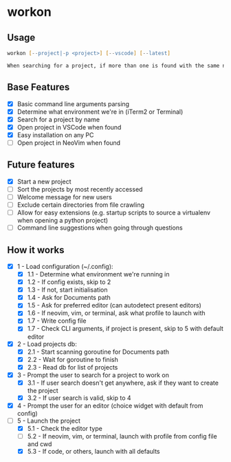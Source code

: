 # workon

## Usage

```zsh
workon [--project|-p <project>] [--vscode] [--latest]

When searching for a project, if more than one is found with the same name, it should show a picker with full path to both.
```

## Base Features

- [x] Basic command line arguments parsing
- [x] Determine what environment we're in (iTerm2 or Terminal)
- [x] Search for a project by name
- [x] Open project in VSCode when found
- [x] Easy installation on any PC
- [ ] Open project in NeoVim when found

## Future features

- [x] Start a new project
- [ ] Sort the projects by most recently accessed
- [ ] Welcome message for new users
- [ ] Exclude certain directories from file crawling
- [ ] Allow for easy extensions (e.g. startup scripts to source a virtualenv when opening a python project)
- [ ] Command line suggestions when going through questions

## How it works

- [x] 1 - Load configuration (~/.config):
  - [x] 1.1 - Determine what environment we're running in
  - [x] 1.2 - If config exists, skip to 2
  - [x] 1.3 - If not, start initialisation
  - [x] 1.4 - Ask for Documents path
  - [x] 1.5 - Ask for preferred editor (can autodetect present editors)
  - [x] 1.6 - If neovim, vim, or terminal, ask what profile to launch with
  - [x] 1.7 - Write config file
  - [x] 1.7 - Check CLI arguments, if project is present, skip to 5 with default editor
- [x] 2 - Load projects db:
  - [x] 2.1 - Start scanning goroutine for Documents path
  - [x] 2.2 - Wait for goroutine to finish
  - [x] 2.3 - Read db for list of projects
- [x] 3 - Prompt the user to search for a project to work on
  - [x] 3.1 - If user search doesn't get anywhere, ask if they want to create the project
  - [x] 3.2 - If user search is valid, skip to 4
- [x] 4 - Prompt the user for an editor (choice widget with default from config)
- [ ] 5 - Launch the project
  - [x] 5.1 - Check the editor type
  - [ ] 5.2 - If neovim, vim, or terminal, launch with profile from config file and cwd
  - [x] 5.3 - If code, or others, launch with all defaults
